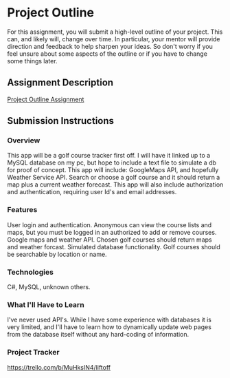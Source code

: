 # Project Outline
For this assignment, you will submit a high-level outline of your project. This can, and likely will, change over time. In particular, your mentor will provide direction and feedback to help sharpen your ideas. So don't worry if you feel unsure about some aspects of the outline or if you have to change some things later.

## Assignment Description
[Project Outline Assignment](https://education.launchcode.org/liftoff/modules/assignments/project-outline)

## Submission Instructions

### Overview
This app will be a golf course tracker first off. I will have it linked up to a MySQL database on my pc, but hope to include a text file to simulate a db 
for proof of concept. This app will include: GoogleMaps API, and hopefully Weather Service API. Search or choose a golf course and it should return
a map plus a current weather forecast. This app will also include authorization and authentication, requiring user Id's and email addresses.

### Features
User login and authentication. Anonymous can view the course lists and maps, but you must be logged in an authorized to add or remove courses.
Google maps and weather API. Chosen golf courses should return maps and weather forcast.
Simulated database functionality. Golf courses should be searchable by location or name.

### Technologies
C#, MySQL, unknown others.

### What I'll Have to Learn
I've never used API's. While I have some experience with databases it is very limited, and I'll have to learn how to dynamically update
web pages from the database itself without any hard-coding of information.

### Project Tracker
https://trello.com/b/MuHksIN4/liftoff
